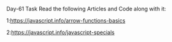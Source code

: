 Day-61 Task
Read the following Articles and Code along with it:

1:https://javascript.info/arrow-functions-basics

2:https://javascript.info/javascript-specials

